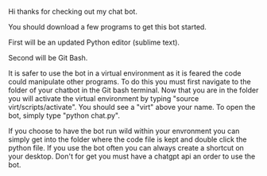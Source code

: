 Hi thanks for checking out my chat bot.

You should download a few programs to get this bot started.


First will be an updated Python editor (sublime text).

Second will be Git Bash.

It is safer to use the bot in a virtual environment as it is feared the code could manipulate other programs. To do this you must first navigate to the folder of your chatbot in the Git bash terminal.
Now that you are in the folder you will activate the virtual environment by typing "source virt/scripts/activate". You should see a "virt" above your name. To open the bot, simply type "python chat.py".

If you choose to have the bot run wild within your envronment you can simply get into the folder where the code file is kept and double click the python file. If you use the bot often you can always create a shortcut
on your desktop. Don't for get you must have a chatgpt api an order to use the bot.
